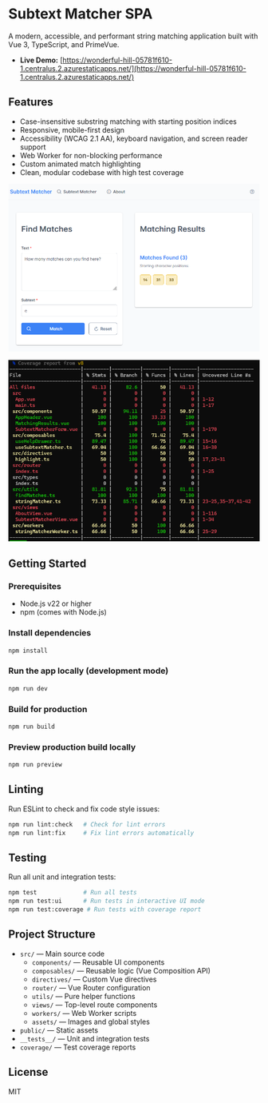 # Subtext Matcher SPA

A modern, accessible, and performant string matching application built with Vue 3, TypeScript, and PrimeVue.

- **Live Demo:** [https://wonderful-hill-05781f610-1.centralus.2.azurestaticapps.net/](https://wonderful-hill-05781f610-1.centralus.2.azurestaticapps.net/)

## Features
- Case-insensitive substring matching with starting position indices
- Responsive, mobile-first design
- Accessibility (WCAG 2.1 AA), keyboard navigation, and screen reader support
- Web Worker for non-blocking performance
- Custom animated match highlighting
- Clean, modular codebase with high test coverage

![Subtext Matcher Screenshot](./docs/matcher.PNG)

![Unit Test Coverage Report](./docs/coverage.PNG)

## Getting Started

### Prerequisites
- Node.js v22 or higher
- npm (comes with Node.js)

### Install dependencies
```sh
npm install
```

### Run the app locally (development mode)
```sh
npm run dev
```

### Build for production
```sh
npm run build
```

### Preview production build locally
```sh
npm run preview
```

## Linting
Run ESLint to check and fix code style issues:
```sh
npm run lint:check   # Check for lint errors
npm run lint:fix     # Fix lint errors automatically
```

## Testing
Run all unit and integration tests:
```sh
npm test             # Run all tests
npm run test:ui      # Run tests in interactive UI mode
npm run test:coverage # Run tests with coverage report
```

## Project Structure
- `src/` — Main source code
  - `components/` — Reusable UI components
  - `composables/` — Reusable logic (Vue Composition API)
  - `directives/` — Custom Vue directives
  - `router/` — Vue Router configuration
  - `utils/` — Pure helper functions
  - `views/` — Top-level route components
  - `workers/` — Web Worker scripts
  - `assets/` — Images and global styles
- `public/` — Static assets
- `__tests__/` — Unit and integration tests
- `coverage/` — Test coverage reports

## License
MIT
